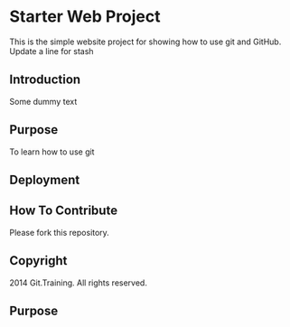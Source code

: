 # Starter Web Project

This is the simple website project for showing how to use git and GitHub.
Update a line for stash

## Introduction

Some dummy text

## Purpose

To learn how to use git

## Deployment

## How To Contribute

Please fork this repository.

## Copyright

2014 Git.Training. All rights reserved.

## Purpose


